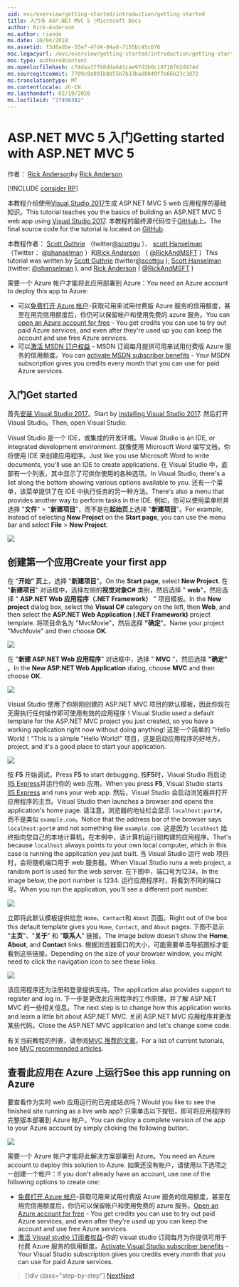 ```yaml
---
uid: mvc/overview/getting-started/introduction/getting-started
title: 入门与 ASP.NET MVC 5 |Microsoft Docs
author: Rick-Anderson
ms.author: riande
ms.date: 10/04/2018
ms.assetid: f3d8adbe-55e7-4fd4-84a8-7155bc45c676
msc.legacyurl: /mvc/overview/getting-started/introduction/getting-started
msc.type: authoredcontent
ms.openlocfilehash: c74daa37f68dda641cae97d3b0c19718f62d474d
ms.sourcegitcommit: 7709c0a091b8d55b7b33bad8849f7b66b23c3d72
ms.translationtype: MT
ms.contentlocale: zh-CN
ms.lasthandoff: 02/19/2020
ms.locfileid: "77456382"
---
```

# <a name="getting-started-with-aspnet-mvc-5"></a><span data-ttu-id="77070-102">ASP.NET MVC 5 入门</span><span class="sxs-lookup"><span data-stu-id="77070-102">Getting started with ASP.NET MVC 5</span></span>

<span data-ttu-id="77070-103">作者： [Rick Anderson](https://twitter.com/RickAndMSFT)</span><span class="sxs-lookup"><span data-stu-id="77070-103">by [Rick Anderson](https://twitter.com/RickAndMSFT)</span></span>

[!INCLUDE [consider RP](../../../../includes/razor.md)]

<span data-ttu-id="77070-104">本教程介绍使用[Visual Studio 2017](https://visualstudio.microsoft.com/downloads/?utm_medium=microsoft&utm_source=docs.microsoft.com&utm_campaign=button+cta&utm_content=download+vs2017)生成 ASP.NET MVC 5 web 应用程序的基础知识。</span><span class="sxs-lookup"><span data-stu-id="77070-104">This tutorial teaches you the basics of building an ASP.NET MVC 5 web app using [Visual Studio 2017](https://visualstudio.microsoft.com/downloads/?utm_medium=microsoft&utm_source=docs.microsoft.com&utm_campaign=button+cta&utm_content=download+vs2017).</span></span> <span data-ttu-id="77070-105">本教程的最终源代码位于[GitHub](https://github.com/aspnet/AspNetDocs/tree/master/aspnet/mvc/overview/getting-started/introduction/sample/MvcMovie/MvcMovie)上。</span><span class="sxs-lookup"><span data-stu-id="77070-105">The final source code for the tutorial is located on [GitHub](https://github.com/aspnet/AspNetDocs/tree/master/aspnet/mvc/overview/getting-started/introduction/sample/MvcMovie/MvcMovie).</span></span>

<span data-ttu-id="77070-106">本教程作者： [Scott Guthrie](https://weblogs.asp.net/scottgu/) （twitter[@scottgu](https://twitter.com/scottgu) ）、 [scott Hanselman](http://www.hanselman.com/blog/) （Twitter： [@shanselman](https://twitter.com/shanselman) ）和[Rick Anderson](https://twitter.com/RickAndMSFT) （ [@RickAndMSFT](https://twitter.com/#!/RickAndMSFT) ）</span><span class="sxs-lookup"><span data-stu-id="77070-106">This tutorial was written by [Scott Guthrie](https://weblogs.asp.net/scottgu/) (twitter[@scottgu](https://twitter.com/scottgu) ), [Scott Hanselman](http://www.hanselman.com/blog/) (twitter: [@shanselman](https://twitter.com/shanselman) ), and [Rick Anderson](https://twitter.com/RickAndMSFT) ( [@RickAndMSFT](https://twitter.com/#!/RickAndMSFT) )</span></span>

<span data-ttu-id="77070-107">需要一个 Azure 帐户才能将此应用部署到 Azure：</span><span class="sxs-lookup"><span data-stu-id="77070-107">You need an Azure account to deploy this app to Azure:</span></span>

- <span data-ttu-id="77070-108">可以[免费打开 Azure 帐户](https://azure.microsoft.com/pricing/free-trial/?WT.mc_id=A443DD604)-获取可用来试用付费版 Azure 服务的信用额度，甚至在用完信用额度后，你仍可以保留帐户和使用免费的 azure 服务。</span><span class="sxs-lookup"><span data-stu-id="77070-108">You can [open an Azure account for free](https://azure.microsoft.com/pricing/free-trial/?WT.mc_id=A443DD604) - You get credits you can use to try out paid Azure services, and even after they're used up you can keep the account and use free Azure services.</span></span>
- <span data-ttu-id="77070-109">可以[激活 MSDN 订户权益](https://azure.microsoft.com/pricing/member-offers/msdn-benefits-details/?WT.mc_id=A443DD604) - MSDN 订阅每月提供可用来试用付费版 Azure 服务的信用额度。</span><span class="sxs-lookup"><span data-stu-id="77070-109">You can [activate MSDN subscriber benefits](https://azure.microsoft.com/pricing/member-offers/msdn-benefits-details/?WT.mc_id=A443DD604) - Your MSDN subscription gives you credits every month that you can use for paid Azure services.</span></span>

## <a name="get-started"></a><span data-ttu-id="77070-110">入门</span><span class="sxs-lookup"><span data-stu-id="77070-110">Get started</span></span>

<span data-ttu-id="77070-111">首先[安装 Visual Studio 2017](https://visualstudio.microsoft.com/downloads/?utm_medium=microsoft&utm_source=docs.microsoft.com&utm_campaign=button+cta&utm_content=download+vs2017)。</span><span class="sxs-lookup"><span data-stu-id="77070-111">Start by [installing Visual Studio 2017](https://visualstudio.microsoft.com/downloads/?utm_medium=microsoft&utm_source=docs.microsoft.com&utm_campaign=button+cta&utm_content=download+vs2017).</span></span> <span data-ttu-id="77070-112">然后打开 Visual Studio。</span><span class="sxs-lookup"><span data-stu-id="77070-112">Then, open Visual Studio.</span></span>

<span data-ttu-id="77070-113">Visual Studio 是一个 IDE，或集成的开发环境。</span><span class="sxs-lookup"><span data-stu-id="77070-113">Visual Studio is an IDE, or integrated development environment.</span></span> <span data-ttu-id="77070-114">就像使用 Microsoft Word 编写文档，你将使用 IDE 来创建应用程序。</span><span class="sxs-lookup"><span data-stu-id="77070-114">Just like you use Microsoft Word to write documents, you'll use an IDE to create applications.</span></span> <span data-ttu-id="77070-115">在 Visual Studio 中，底部有一个列表，其中显示了可供你使用的各种选项。</span><span class="sxs-lookup"><span data-stu-id="77070-115">In Visual Studio, there's a list along the bottom showing various options available to you.</span></span> <span data-ttu-id="77070-116">还有一个菜单，该菜单提供了在 IDE 中执行任务的另一种方法。</span><span class="sxs-lookup"><span data-stu-id="77070-116">There's also a menu that provides another way to perform tasks in the IDE.</span></span> <span data-ttu-id="77070-117">例如，你可以使用菜单栏并选择 "**文件**" > "**新建项目**"，而不是在**起始页**上选择 "**新建项目**"。</span><span class="sxs-lookup"><span data-stu-id="77070-117">For example, instead of selecting **New Project** on the **Start page**, you can use the menu bar and select **File** > **New Project**.</span></span>

![](getting-started/_static/image1.png)

## <a name="create-your-first-app"></a><span data-ttu-id="77070-118">创建第一个应用</span><span class="sxs-lookup"><span data-stu-id="77070-118">Create your first app</span></span>

<span data-ttu-id="77070-119">在 "**开始" 页**上，选择 "**新建项目**"。</span><span class="sxs-lookup"><span data-stu-id="77070-119">On the **Start page**, select **New Project**.</span></span> <span data-ttu-id="77070-120">在 "**新建项目**" 对话框中，选择左侧的**视觉对象C#** 类别，然后选择 " **web**"，然后选择 " **ASP.NET Web 应用程序（.NET Framework）** " 项目模板。</span><span class="sxs-lookup"><span data-stu-id="77070-120">In the **New project** dialog box, select the **Visual C#** category on the left, then **Web**, and then select the **ASP.NET Web Application (.NET Framework)** project template.</span></span> <span data-ttu-id="77070-121">将项目命名为 "MvcMovie"，然后选择 **"确定**"。</span><span class="sxs-lookup"><span data-stu-id="77070-121">Name your project "MvcMovie" and then choose **OK**.</span></span>

![](getting-started/_static/image2.png)

<span data-ttu-id="77070-122">在 "**新建 ASP.NET Web 应用程序**" 对话框中，选择 " **MVC** "，然后选择 **"确定"** 。</span><span class="sxs-lookup"><span data-stu-id="77070-122">In the **New ASP.NET Web Application** dialog, choose **MVC** and then choose **OK**.</span></span>

![](getting-started/_static/image3.png)

<span data-ttu-id="77070-123">Visual Studio 使用了你刚刚创建的 ASP.NET MVC 项目的默认模板，因此你现在无需执行任何操作即可使用有效的应用程序！</span><span class="sxs-lookup"><span data-stu-id="77070-123">Visual Studio used a default template for the ASP.NET MVC project you just created, so you have a working application right now without doing anything!</span></span> <span data-ttu-id="77070-124">这是一个简单的 "Hello World！"</span><span class="sxs-lookup"><span data-stu-id="77070-124">This is a simple "Hello World!"</span></span> <span data-ttu-id="77070-125">项目，这是启动应用程序的好地方。</span><span class="sxs-lookup"><span data-stu-id="77070-125">project, and it's a good place to start your application.</span></span>

![](getting-started/_static/image4.png)

<span data-ttu-id="77070-126">按 **F5** 开始调试。</span><span class="sxs-lookup"><span data-stu-id="77070-126">Press **F5** to start debugging.</span></span> <span data-ttu-id="77070-127">按**F5**时，Visual Studio 将启动[IIS Express](/iis/extensions/introduction-to-iis-express/iis-express-overview)并运行你的 web 应用。</span><span class="sxs-lookup"><span data-stu-id="77070-127">When you press **F5**, Visual Studio starts [IIS Express](/iis/extensions/introduction-to-iis-express/iis-express-overview) and runs your web app.</span></span> <span data-ttu-id="77070-128">然后，Visual Studio 会启动浏览器并打开应用程序的主页。</span><span class="sxs-lookup"><span data-stu-id="77070-128">Visual Studio then launches a browser and opens the application's home page.</span></span> <span data-ttu-id="77070-129">请注意，浏览器的地址栏会显示 `localhost:port#`，而不是类似 `example.com`。</span><span class="sxs-lookup"><span data-stu-id="77070-129">Notice that the address bar of the browser says `localhost:port#` and not something like `example.com`.</span></span> <span data-ttu-id="77070-130">这是因为 `localhost` 始终指向您自己的本地计算机，在本例中，该计算机运行刚构建的应用程序。</span><span class="sxs-lookup"><span data-stu-id="77070-130">That's because `localhost` always points to your own local computer, which in this case is running the application you just built.</span></span> <span data-ttu-id="77070-131">当 Visual Studio 运行 web 项目时，会将随机端口用于 web 服务器。</span><span class="sxs-lookup"><span data-stu-id="77070-131">When Visual Studio runs a web project, a random port is used for the web server.</span></span> <span data-ttu-id="77070-132">在下图中，端口号为1234。</span><span class="sxs-lookup"><span data-stu-id="77070-132">In the image below, the port number is 1234.</span></span> <span data-ttu-id="77070-133">运行应用程序时，将看到不同的端口号。</span><span class="sxs-lookup"><span data-stu-id="77070-133">When you run the application, you'll see a different port number.</span></span>

![](getting-started/_static/image5.png)

<span data-ttu-id="77070-134">立即将此默认模板提供给您 `Home`、`Contact`和 `About` 页面。</span><span class="sxs-lookup"><span data-stu-id="77070-134">Right out of the box this default template gives you `Home`, `Contact`, and `About` pages.</span></span> <span data-ttu-id="77070-135">下图不显示 "**主页**"、"**关于**" 和 "**联系人**" 链接。</span><span class="sxs-lookup"><span data-stu-id="77070-135">The image below doesn't show the **Home**, **About**, and **Contact** links.</span></span> <span data-ttu-id="77070-136">根据浏览器窗口的大小，可能需要单击导航图标才能看到这些链接。</span><span class="sxs-lookup"><span data-stu-id="77070-136">Depending on the size of your browser window, you might need to click the navigation icon to see these links.</span></span>

![](getting-started/_static/image6.png)

<span data-ttu-id="77070-137">该应用程序还为注册和登录提供支持。</span><span class="sxs-lookup"><span data-stu-id="77070-137">The application also provides support to register and log in.</span></span> <span data-ttu-id="77070-138">下一步是更改此应用程序的工作原理，并了解 ASP.NET MVC 的一些相关信息。</span><span class="sxs-lookup"><span data-stu-id="77070-138">The next step is to change how this application works and learn a little bit about ASP.NET MVC.</span></span> <span data-ttu-id="77070-139">关闭 ASP.NET MVC 应用程序并更改某些代码。</span><span class="sxs-lookup"><span data-stu-id="77070-139">Close the ASP.NET MVC application and let's change some code.</span></span>

<span data-ttu-id="77070-140">有关当前教程的列表，请参阅[MVC 推荐的文章](../mvc-learning-sequence.md)。</span><span class="sxs-lookup"><span data-stu-id="77070-140">For a list of current tutorials, see [MVC recommended articles](../mvc-learning-sequence.md).</span></span>

## <a name="see-this-app-running-on-azure"></a><span data-ttu-id="77070-141">查看此应用在 Azure 上运行</span><span class="sxs-lookup"><span data-stu-id="77070-141">See this app running on Azure</span></span>

<span data-ttu-id="77070-142">要查看作为实时 web 应用运行的已完成站点吗？</span><span class="sxs-lookup"><span data-stu-id="77070-142">Would you like to see the finished site running as a live web app?</span></span> <span data-ttu-id="77070-143">只需单击以下按钮，即可将应用程序的完整版本部署到 Azure 帐户。</span><span class="sxs-lookup"><span data-stu-id="77070-143">You can deploy a complete version of the app to your Azure account by simply clicking the following button.</span></span>

[![](https://azuredeploy.net/deploybutton.png)](https://azuredeploy.net/?repository=https://github.com/aspnet/AspNetDocs/tree/master/aspnet/mvc/overview/getting-started/introduction/sample/MvcMovie&amp;WT.mc_id=deploy_azure_aspnet)

<span data-ttu-id="77070-144">需要一个 Azure 帐户才能将此解决方案部署到 Azure。</span><span class="sxs-lookup"><span data-stu-id="77070-144">You need an Azure account to deploy this solution to Azure.</span></span> <span data-ttu-id="77070-145">如果还没有帐户，请使用以下选项之一创建一个帐户：</span><span class="sxs-lookup"><span data-stu-id="77070-145">If you don't already have an account, use one of the following options to create one:</span></span>

- <span data-ttu-id="77070-146">[免费打开 Azure 帐户](https://azure.microsoft.com/pricing/free-trial/?WT.mc_id=A443DD604)-获取可用来试用付费版 Azure 服务的信用额度，甚至在用完信用额度后，你仍可以保留帐户和使用免费的 azure 服务。</span><span class="sxs-lookup"><span data-stu-id="77070-146">[Open an Azure account for free](https://azure.microsoft.com/pricing/free-trial/?WT.mc_id=A443DD604) - You get credits you can use to try out paid Azure services, and even after they're used up you can keep the account and use free Azure services.</span></span>
- <span data-ttu-id="77070-147">[激活 Visual studio 订阅者权益](https://azure.microsoft.com/pricing/member-offers/credit-for-visual-studio-subscribers)-你的 visual studio 订阅每月为你提供可用于付费 Azure 服务的信用额度。</span><span class="sxs-lookup"><span data-stu-id="77070-147">[Activate Visual Studio subscriber benefits](https://azure.microsoft.com/pricing/member-offers/credit-for-visual-studio-subscribers) - Your Visual Studio subscription gives you credits every month that you can use for paid Azure services.</span></span>

> [!div class="step-by-step"]
> [<span data-ttu-id="77070-148">Next</span><span class="sxs-lookup"><span data-stu-id="77070-148">Next</span></span>](adding-a-controller.md)
